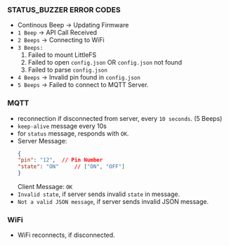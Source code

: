 ### STATUS_BUZZER ERROR CODES

* Continous Beep -> Updating Firmware
* `1 Beep` -> API Call Received
* `2 Beeps` -> Connecting to WiFi
* `3 Beeps:`
  1. Failed to mount LittleFS
  2. Failed to open `config.json` OR `config.json` not found
  3. Failed to parse `config.json`
* `4 Beeps` -> Invalid pin found in `config.json`
* `5 Beeps` -> Failed to connect to MQTT Server.

### MQTT

* reconnection if disconnected from server, every `10 seconds`. (5 Beeps)
* `keep-alive` message every 10s
* for `status` message, responds with `OK`.
* Server Message:
  ```json
  {
  "pin": "12",	// Pin Number
  "state": "ON" 	// ["ON", "OFF"]
  }
  ```
  Client Message: `OK`
* `Invalid state`, if server sends invalid `state` in message.
* `Not a valid JSON message`, if server sends invalid JSON message.

### WiFi
* WiFi reconnects, if disconnected.
